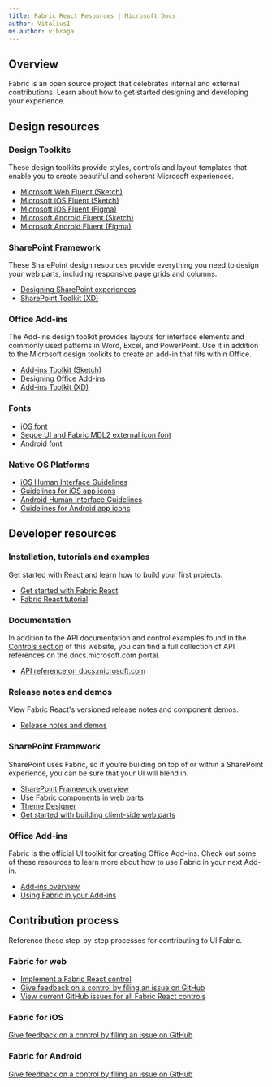 ```yaml
---
title: Fabric React Resources | Microsoft Docs
author: Vitalius1
ms.author: vibraga
---
```


## Overview
Fabric is an open source project that celebrates internal and external contributions. Learn about how to get started designing and developing your experience.



## Design resources
### Design Toolkits

These design toolkits provide styles, controls and layout templates that enable you to create beautiful and coherent Microsoft experiences.

- [Microsoft Web Fluent (Sketch)](https://aka.ms/FluentToolkits/Web/Sketch)
- [Microsoft iOS Fluent (Sketch)](https://aka.ms/FluentToolkits/iOS/Sketch)
- [Microsoft iOS Fluent (Figma)](https://aka.ms/FluentToolkits/iOS/Figma)
- [Microsoft Android Fluent (Sketch)](https://aka.ms/FluentToolkits/Android/Sketch)
- [Microsoft Android Fluent (Figma)](https://aka.ms/FluentToolkits/Android/Figma)

<!-- headings get auto-generated IDs usually, and this page has two "SharePoint Framework" headings -->
<h3 id="sharepoint-framework-design">SharePoint Framework</h3>

These SharePoint design resources provide everything you need to design your web parts, including responsive page grids and columns.

- [Designing SharePoint experiences](https://aka.ms/spdesign)
- [SharePoint Toolkit (XD)](https://aka.ms/sharepoint-toolkit)

<h3 id="office-add-ins-design">Office Add-ins</h3>

The Add-ins design toolkit provides layouts for interface elements and commonly used patterns in Word, Excel, and PowerPoint. Use it in addition to the Microsoft design toolkits to create an add-in that fits within Office.

- [Add-ins Toolkit (Sketch)](https://aka.ms/addins_sketch_toolkit)
- [Designing Office Add-ins](https://docs.microsoft.com/en-us/office/dev/add-ins/design/add-in-design)
- [Add-ins Toolkit (XD)](https://aka.ms/addins_toolkit)

### Fonts

- [iOS font](https://developer.apple.com/fonts/)
- [Segoe UI and Fabric MDL2 external icon font](https://aka.ms/WebFluentFonts)
- [Android font](https://fonts.google.com/specimen/Roboto)

### Native OS Platforms

- [iOS Human Interface Guidelines](https://developer.apple.com/design/human-interface-guidelines/ios/overview/themes/)
- [Guidelines for iOS app icons](https://developer.apple.com/design/human-interface-guidelines/ios/icons-and-images/app-icon/)
- [Android Human Interface Guidelines](https://developer.android.com/design/)
- [Guidelines for Android app icons](https://developer.android.com/guide/practices/ui_guidelines/icon_design)



## Developer resources
### Installation, tutorials and examples

Get started with React and learn how to build your first projects.

- [Get started with Fabric React](https://developer.microsoft.com/en-us/fabric#/get-started)
- [Fabric React tutorial](https://github.com/OfficeDev/office-ui-fabric-react/wiki/Getting-Started-with-UI-Fabric)

### Documentation

In addition to the API documentation and control examples found in the [Controls section](https://developer.microsoft.com/en-us/fabric#/controls/web) of this website, you can find a full collection of API references on the docs.microsoft.com portal.

- [API reference on docs.microsoft.com](https://docs.microsoft.com/en-us/javascript/api/office-ui-fabric-react?branch=live&view=office-ui-fabric-react-latest)

### Release notes and demos

View Fabric React's versioned release notes and component demos.

- [Release notes and demos](https://aka.ms/FabricDemo)

<h3 id="sharepoint-framework-dev">SharePoint Framework</h3>

SharePoint uses Fabric, so if you’re building on top of or within a SharePoint experience, you can be sure that your UI will blend in.

- [SharePoint Framework overview](https://aka.ms/spfx)
- [Use Fabric components in web parts](https://aka.ms/spfx-fabric-react)
- [Theme Designer](https://aka.ms/themedesigner)
- [Get started with building client-side web parts](https://aka.ms/spfx-tutorials)

<h3 id="office-add-ins-dev">Office Add-ins</h3>

Fabric is the official UI toolkit for creating Office Add-ins. Check out some of these resources to learn more about how to use Fabric in your next Add-in.

- [Add-ins overview](http://dev.office.com/docs/add-ins/overview/office-add-ins)
- [Using Fabric in your Add-ins](http://dev.office.com/docs/add-ins/design/add-in-design)



## Contribution process
Reference these step-by-step processes for contributing to UI Fabric.

### Fabric for web

- [Implement a Fabric React control](https://github.com/OfficeDev/office-ui-fabric-react/wiki/New-Components)
- [Give feedback on a control by filing an issue on GitHub](https://github.com/OfficeDev/office-ui-fabric-react/wiki/Reporting-Issues)
- [View current GitHub issues for all Fabric React controls](https://github.com/OfficeDev/office-ui-fabric-react/issues)

### Fabric for iOS

[Give feedback on a control by filing an issue on GitHub](https://github.com/OfficeDev/ui-fabric-ios/issues)

### Fabric for Android

[Give feedback on a control by filing an issue on GitHub](https://github.com/OfficeDev/ui-fabric-android/issues)
